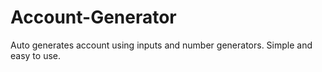 # Account-Generator
Auto generates account using inputs and number generators. Simple and easy to use.

